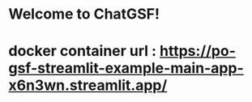 # Welcome to ChatGSF!

# docker container url : https://po-gsf-streamlit-example-main-app-x6n3wn.streamlit.app/